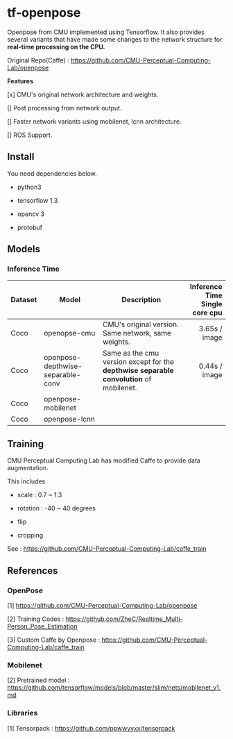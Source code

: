 # tf-openpose

Openpose from CMU implemented using Tensorflow. It also provides several variants that have made some changes to the network structure for **real-time processing on the CPU.**

Original Repo(Caffe) : https://github.com/CMU-Perceptual-Computing-Lab/openpose

**Features**

[x] CMU's original network architecture and weights.

[] Post processing from network output.

[] Faster network variants using mobilenet, lcnn architecture.

[] ROS Support. 

## Install

You need dependencies below.

- python3

- tensorflow 1.3

- opencv 3

- protobuf

## Models

### Inference Time

| Dataset | Model                             | Description                                                                              | Inference Time<br/>Single core cpu |
|---------|-----------------------------------|------------------------------------------------------------------------------------------|---------------:|
| Coco    | openopse-cmu                      | CMU's original version. Same network, same weights.                                      | 3.65s / image  |
| Coco    | openpose-depthwise-separable-conv | Same as the cmu version except for the **depthwise separable convolution** of mobilenet. | 0.44s / image  |
| Coco    | openpose-mobilenet                | | | |
| Coco    | openpose-lcnn      | | | |


## Training

CMU Perceptual Computing Lab has modified Caffe to provide data augmentation.

This includes

- scale : 0.7 ~ 1.3

- rotation : -40 ~ 40 degrees

- flip

- cropping

See : https://github.com/CMU-Perceptual-Computing-Lab/caffe_train



## References

### OpenPose

[1] https://github.com/CMU-Perceptual-Computing-Lab/openpose

[2] Training Codes : https://github.com/ZheC/Realtime_Multi-Person_Pose_Estimation

[3] Custom Caffe by Openpose : https://github.com/CMU-Perceptual-Computing-Lab/caffe_train

### Mobilenet

[2] Pretrained model : https://github.com/tensorflow/models/blob/master/slim/nets/mobilenet_v1.md

### Libraries

[1] Tensorpack : https://github.com/ppwwyyxx/tensorpack